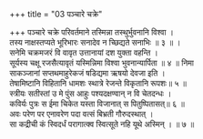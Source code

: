 +++
title = "03 पञ्चारे चक्रे"

+++
पञ्चारे चक्रे परिवर्तमाने तस्मिन्ना तस्थुर्भुवनानि विश्वा ।  
तस्य नाक्षस्तप्यते भूरिभारः सनादेव न च्छिद्यते सनाभिः ॥ ३ ॥ ।  
सनेमि चक्रमजरं वि वावृत उत्तानायां दश युक्ता वहन्ति ।  
सूर्यस्य चक्षू रजसैत्यावृतं यस्मिन्निमा विश्वा भुवनान्यार्पिता ॥ ४ ॥ निमा  
साकञ्जानां सप्तथमाहुरेकजं षडिद्यमा ऋषयो देवजा इति ।  
तेषामिष्टानि विहितानि धामशः स्थात्रे रेजन्ते विकृतानि रूपशः॥ ५ ॥  
स्त्रीयः सतीस्तां उ मे पुंस आहुः पश्यदक्षण्वान् न वि चेतदन्धः ।  
कविर्यः पुत्रः स ईमा चिकेत यस्ता विजानात् स पितुष्पितासत्॥ ६ ॥  
अवः परेण पर एनावरेण पदा वत्सं बिभ्रती गौरुदस्थात् ।  
सा कद्रीची कं स्विदर्धं परागात्क्व स्वित्सूते नहि यूथे अस्मिन् । ॥ ७ ॥